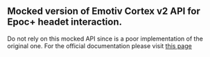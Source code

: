 ## Mocked version of Emotiv Cortex v2 API for Epoc+ headet interaction.
Do not rely on this mocked API since is a poor implementation of the original one.
For the official documentation please visit [this page](https://emotiv.gitbook.io/cortex-api/)
